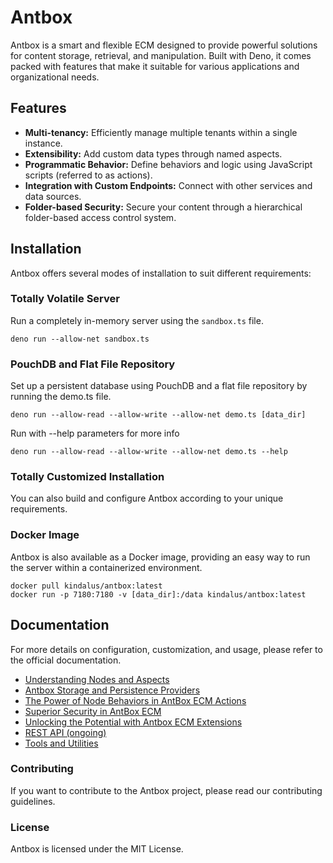 # Antbox

Antbox is a smart and flexible ECM designed to provide powerful solutions for content storage, retrieval, and manipulation. Built with Deno, it comes packed with features that make it suitable for various applications and organizational needs.

## Features

- **Multi-tenancy:** Efficiently manage multiple tenants within a single instance.
- **Extensibility:** Add custom data types through named aspects.
- **Programmatic Behavior:** Define behaviors and logic using JavaScript scripts (referred to as actions).
- **Integration with Custom Endpoints:** Connect with other services and data sources.
- **Folder-based Security:** Secure your content through a hierarchical folder-based access control system.

## Installation

Antbox offers several modes of installation to suit different requirements:

### Totally Volatile Server

Run a completely in-memory server using the `sandbox.ts` file.

```shell
deno run --allow-net sandbox.ts
```

### PouchDB and Flat File Repository

Set up a persistent database using PouchDB and a flat file repository by running the demo.ts file.

```shell
deno run --allow-read --allow-write --allow-net demo.ts [data_dir]
```

Run with --help parameters for more info

```shell
deno run --allow-read --allow-write --allow-net demo.ts --help
```

### Totally Customized Installation

You can also build and configure Antbox according to your unique requirements.

### Docker Image

Antbox is also available as a Docker image, providing an easy way to run the server within a containerized environment.

```shell
docker pull kindalus/antbox:latest
docker run -p 7180:7180 -v [data_dir]:/data kindalus/antbox:latest
```

## Documentation

For more details on configuration, customization, and usage, please refer to the official documentation.

- [Understanding Nodes and Aspects](./docs/undestanding_node_and_aspects.md)
- [Antbox Storage and Persistence Providers](./docs/providers.md)
- [The Power of Node Behaviors in AntBox ECM Actions](./docs/actions.md)
- [Superior Security in AntBox ECM](./docs/security.md)
- [Unlocking the Potential with Antbox ECM Extensions](./docs/ext.md)
- [REST API (ongoing)](./docs/api.md)
- [Tools and Utilities](./docs/tools.md)

### Contributing

If you want to contribute to the Antbox project, please read our contributing guidelines.

### License

Antbox is licensed under the MIT License.
